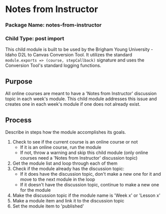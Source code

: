 # Notes from Instructor
### Package Name: notes-from-instructor
### Child Type: post import

This child module is built to be used by the Brigham Young University - Idaho D2L to Canvas Conversion Tool. It utilizes the standard `module.exports => (course, stepCallback)` signature and uses the Conversion Tool's standard logging functions.

## Purpose

All online courses are meant to have a 'Notes from Instructor' discussion topic in each week's module. This child module addresses this issue and creates one in each week's module if one does not already exist.

## Process

Describe in steps how the module accomplishes its goals.

1. Check to see if the current course is an online course or not
	- If it is an online course, run the module
	- If not, throw a warning and skip this child module (only online courses need a 'Notes from Instructor' discussion topic)
2. Get the module list and loop through each of them
3. Check if the module already has the discussion topic:
	- If it does have the discussion topic, don't make a new one for it and move to the next module in the loop
	- If it doesn't have the discussion topic, continue to make a new one for the module
4. Make the discussion topic if the module name is 'Week x' or 'Lesson x'
5. Make a module item and link it to the discussion topic
6. Set the module item to 'published'